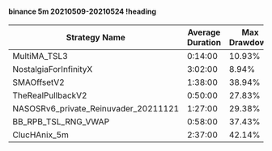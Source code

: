#### binance 5m 20210509-20210524 !heading
| Strategy Name                        | Average Duration | Max Drawdown | Profit Mean | Profit Sum | Profit Total | Trade Count | Win Rate |
| ------------------------------------ | ---------------- | ------------ | ----------- | ---------- | ------------ | ----------- | -------- |
| MultiMA_TSL3                         | 0:14:00          | 10.93%       | 84.36%      | 29188.00%  | 7529.00%     | 346         | 72.25%   |
| NostalgiaForInfinityX                | 3:02:00          | 8.94%        | 218.73%     | 26904.00%  | 3089.00%     | 123         | 96.75%   |
| SMAOffsetV2                          | 1:38:00          | 38.94%       | -1.23%      | -438.00%   | -1195.00%    | 356         | 57.02%   |
| TheRealPullbackV2                    | 0:50:00          | 27.83%       | -21.52%     | -5703.00%  | -1391.00%    | 265         | 37.36%   |
| NASOSRv6_private_Reinuvader_20211121 | 1:27:00          | 29.38%       | 51.53%      | 13706.00%  | 1719.00%     | 266         | 83.46%   |
| BB_RPB_TSL_RNG_VWAP                  | 0:58:00          | 37.43%       | 11.59%      | 3291.00%   | -9.00%       | 284         | 76.06%   |
| ClucHAnix_5m                         | 2:37:00          | 42.14%       | -36.06%     | -12080.00% | -2811.00%    | 335         | 77.91%   |